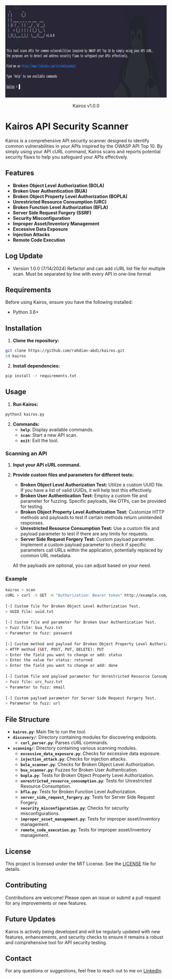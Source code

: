 <div align="center">
  <a href="">
    <img src="files/banner.png" width="800" height="288">
  </a>

  <p align="center">
    Kairos v1.0.0
  </p>
</div>

# Kairos API Security Scanner

Kairos is a comprehensive API security scanner designed to identify common vulnerabilities in your APIs inspired by the OWASP API Top 10. By simply using your API cURL command, Kairos scans and reports potential security flaws to help you safeguard your APIs effectively.

## Features

- **Broken Object Level Authorization (BOLA)**
- **Broken User Authentication (BUA)**
- **Broken Object Property Level Authorization (BOPLA)**
- **Unrestricted Resource Consumption (URC)**
- **Broken Function Level Authorization (BFLA)**
- **Server Side Request Forgery (SSRF)**
- **Security Misconfiguration**
- **Improper Asset/Inventory Management**
- **Excessive Data Exposure**
- **Injection Attacks**
- **Remote Code Execution**

## Log Update
- Version 1.0.0 (7/14/2024) Refactor and can add cURL list file for multiple scan. Must be separated by line with every API in one-line format

## Requirements

Before using Kairos, ensure you have the following installed:

- Python 3.6+

## Installation

1. **Clone the repository:**
```bash
git clone https://github.com/rahdian-abdi/kairos.git
cd kairos
```

2. **Install dependencies:**
```bash
pip install -r requirements.txt
```

## Usage

1. **Run Kairos:**
```bash
python3 kairos.py
```

2. **Commands:**
    - **`help`**: Display available commands.
    - **`scan`**: Start a new API scan.
    - **`exit`**: Exit the tool.

### Scanning an API

1. **Input your API cURL command.**

2. **Provide custom files and parameters for different tests:**
    - **Broken Object Level Authorization Test:** Utilize a custom UUID file. If you have a list of valid UUIDs, it will help test this effectively.
    - **Broken User Authentication Test:** Employ a custom file and parameter for fuzzing. Specific payloads, like OTPs, can be provided for testing.
    - **Broken Object Property Level Authorization Test:** Customize HTTP methods and payloads to test if certain methods return unintended responses.
    - **Unrestricted Resource Consumption Test:** Use a custom file and payload parameter to test if there are any limits for requests.
    - **Server Side Request Forgery Test:** Custom payload parameter. Implement a custom payload parameter to check if specific parameters call URLs within the application, potentially replaced by common URL metadata.

    All the payloads are optional, you can adjust based on your need.

### Example

```bash
kairos > scan
cURL > curl -X GET -H "Authorization: Bearer token" http://example.com/api/v1/resource

[-] Custom file for Broken Object Level Authorization Test.
> UUID file: uuid.txt

[-] Custom file and parameter for Broken User Authentication Test.
> Fuzz file: bua_fuzz.txt
> Parameter to fuzz: password

[-] Custom method and payload for Broken Object Property Level Authorization Test.
> HTTP method (GET, POST, PUT, DELETE): PUT
> Enter the field you want to change or add: status
> Enter the value for status: returned
> Enter the field you want to change or add: done

[-] Custom file and payload parameter for Unrestricted Resource Consumption Test.
> Fuzz file: urc_fuzz.txt
> Parameter to fuzz: email

[-] Custom payload parameter for Server Side Request Forgery Test.
> Parameter to fuzz: url
```

## File Structure

- **`kairos.py`**: Main file to run the tool.
- **`discovery/`**: Directory containing modules for discovering endpoints.
  - **`curl_parser.py`**: Parses cURL commands.
- **`scanning/`**: Directory containing various scanning modules.
  - **`excessive_data_exposure.py`**: Checks for excessive data exposure.
  - **`injection_attack.py`**: Checks for injection attacks.
  - **`bola_scanner.py`**: Checks for Broken Object Level Authorization.
  - **`bua_scanner.py`**: Fuzzes for Broken User Authentication.
  - **`bopla.py`**: Tests for Broken Object Property Level Authorization.
  - **`unrestricted_resource_consumption.py`**: Tests for Unrestricted Resource Consumption.
  - **`bfla.py`**: Tests for Broken Function Level Authorization.
  - **`server_side_request_forgery.py`**: Tests for Server Side Request Forgery.
  - **`security_misconfiguration.py`**: Checks for security misconfigurations.
  - **`improper_asset_management.py`**: Tests for improper asset/inventory management.
  - **`remote_code_execution.py`**: Tests for improper asset/inventory management.

## License

This project is licensed under the MIT License. See the [LICENSE](LICENSE) file for details.

## Contributing

Contributions are welcome! Please open an issue or submit a pull request for any improvements or new features.

## Future Updates

Kairos is actively being developed and will be regularly updated with new features, enhancements, and security checks to ensure it remains a robust and comprehensive tool for API security testing.

## Contact

For any questions or suggestions, feel free to reach out to me on [LinkedIn](https://www.linkedin.com/in/rahdianabdi/).
